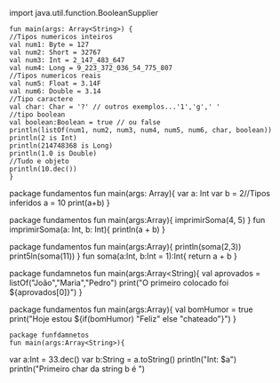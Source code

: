 import java.util.function.BooleanSupplier

    fun main(args: Array<String>) {
    //Tipos numericos inteiros
    val num1: Byte = 127
    val num2: Short = 32767
    val num3: Int = 2_147_483_647
    val num4: Long = 9_223_372_036_54_775_807
    //Tipos numericos reais
    val num5: Float = 3.14F
    val num6: Double = 3.14 
    //Tipo caractere
    val char: Char = '?' // outros exemplos...'1','g',' '
    //tipo boolean
    val boolean:Boolean = true // ou false
    println(listOf(num1, num2, num3, num4, num5, num6, char, boolean))
    println(2 is Int)
    println(214748368 is Long)
    println(1.0 is Double)
    //Tudo e objeto
    println(10.dec())
    }
    
  package fundamentos
  fun main(args: Array<String>){
  var a: Int
  var b = 2//Tipos inferidos
  a = 10
  print(a+b)
  }

  package fundamentos
  fun main(args:Array<String>){
imprimirSoma(4, 5)
}
fun imprimirSoma(a: Int, b: Int){
println(a + b)
}


package fundamentos
fun main(args:Array<String>){
println(soma(2,3))
print5ln(soma(11))
}
fun soma(a:Int, b:Int = 1):Int{
return a + b
}


package fundamnetos
fun main(args:Array<String){
val aprovados = listOf("João","Maria","Pedro")
print("O primeiro colocado foi ${aprovados[0]}")
}

  package fundamentos
  fun main(args:Array<String>){
val bomHumor = true
print("Hoje estou ${if(bomHumor) "Feliz" else "chateado"}")
}


    package funfdamnetos
    fun main(args:Array<String>){
var a:Int = 33.dec()
var b:String = a.toString()
println("Int: $a")
println("Primeiro char da string b é ")
